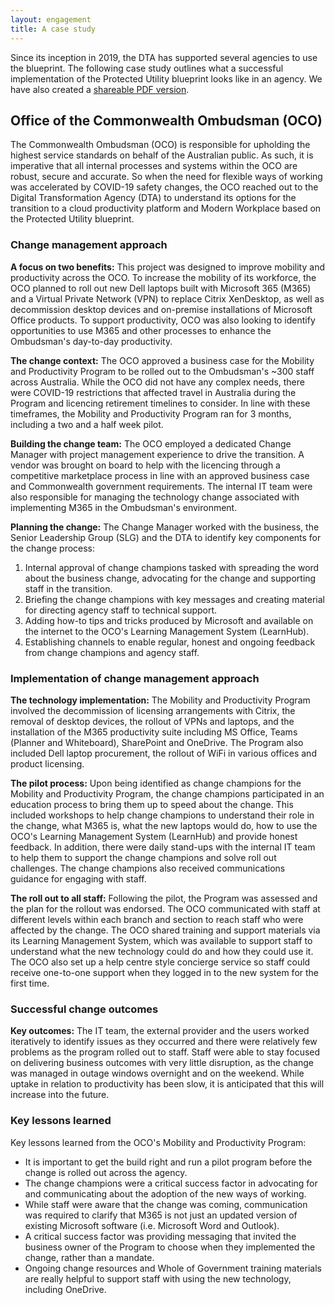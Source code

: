 ```yaml
--- 
layout: engagement 
title: A case study
---
```


Since its inception in 2019, the DTA has supported several agencies to use the blueprint. The following case study outlines what a successful implementation of the Protected Utility blueprint looks like in an agency. We have also created a [shareable PDF version](/assets/files/pdf/dta-oco-case-study.pdf).  

## Office of the Commonwealth Ombudsman (OCO)

The Commonwealth Ombudsman (OCO) is responsible for upholding the highest service standards on behalf of the Australian public. As such, it is imperative that all internal processes and systems within the OCO are robust, secure and accurate. So when the need for flexible ways of working was accelerated by COVID-19 safety changes, the OCO reached out to the Digital Transformation Agency (DTA) to understand its options for the transition to a cloud productivity platform and Modern Workplace based on the Protected Utility blueprint. 

### Change management approach

**A focus on two benefits:** This project was designed to improve mobility and productivity across the OCO. To increase the mobility of its workforce, the OCO planned to roll out new Dell laptops built with Microsoft 365 (M365) and a Virtual Private Network (VPN) to replace Citrix XenDesktop, as well as decommission desktop devices and on-premise installations of Microsoft Office products. To support productivity, OCO was also looking to identify opportunities to use M365 and other processes to enhance the Ombudsman's day-to-day productivity.

**The change context:** The OCO approved a business case for the Mobility and Productivity Program to be rolled out to the Ombudsman's ~300 staff across Australia. While the OCO did not have any complex needs, there were COVID-19 restrictions that affected travel in Australia during the Program and licencing retirement timelines to consider. In line with these timeframes, the Mobility and Productivity Program ran for 3 months, including a two and a half week pilot.

**Building the change team:** The OCO employed a dedicated Change Manager with project management experience to drive the transition. A vendor was brought on board to help with the licencing through a competitive marketplace process in line with an approved business case and Commonwealth government requirements. The internal IT team were also responsible for managing the technology change associated with implementing M365 in the Ombudsman's environment.

**Planning the change:** The Change Manager worked with the business, the Senior Leadership Group (SLG) and the DTA to identify key components for the change process: 

1. Internal approval of change champions tasked with spreading the word about the business change, advocating for the change and supporting staff in the transition.
2. Briefing the change champions with key messages and creating material for directing agency staff to technical support.
3. Adding how-to tips and tricks produced by Microsoft and available on the internet to the OCO's Learning Management System (LearnHub).
4. Establishing channels to enable regular, honest and ongoing feedback from change champions and agency staff.

### Implementation of change management approach

**The technology implementation:** The Mobility and Productivity Program involved the decommission of licensing arrangements with Citrix, the removal of desktop devices, the rollout of VPNs and laptops, and the installation of the M365 productivity suite including MS Office, Teams (Planner and Whiteboard), SharePoint and OneDrive. The Program also included Dell laptop procurement, the rollout of WiFi in various offices and product licensing. 

**The pilot process:** Upon being identified as change champions for the Mobility and Productivity Program, the change champions participated in an education process to bring them up to speed about the change. This included workshops to help change champions to understand their role in the change, what M365 is, what the new laptops would do, how to use the OCO's Learning Management System (LearnHub) and provide honest feedback. In addition, there were daily stand-ups with the internal IT team to help them to support the change champions and solve roll out challenges. The change champions also received communications guidance for engaging with staff. 

**The roll out to all staff:** Following the pilot, the Program was assessed and the plan for the rollout was endorsed. The OCO communicated with staff at different levels within each branch and section to reach staff who were affected by the change. The OCO shared training and support materials via its Learning Management System, which was available to support staff to understand what the new technology could do and how they could use it. The OCO also set up a help centre style concierge service so staff could receive one-to-one support when they logged in to the new system for the first time.

### Successful change outcomes 

**Key outcomes:** The IT team, the external provider and the users worked iteratively to identify issues as they occurred and there were relatively few problems as the program rolled out to staff. Staff were able to stay focused on delivering business outcomes with very little disruption, as the change was managed in outage windows overnight and on the weekend. While uptake in relation to productivity has been slow, it is anticipated that this will increase into the future. 

### Key lessons learned

Key lessons learned from the OCO's Mobility and Productivity Program:

* It is important to get the build right and run a pilot program before the change is rolled out across the agency.
* The change champions were a critical success factor in advocating for and communicating about the adoption of the new ways of working.
* While staff were aware that the change was coming, communication was required to clarify that M365 is not just an updated version of existing Microsoft software (i.e. Microsoft Word and Outlook).
* A critical success factor was providing messaging that invited the business owner of the Program to choose when they implemented the change, rather than a mandate. 
* Ongoing change resources and Whole of Government training materials are really helpful to support staff with using the new technology, including OneDrive.
